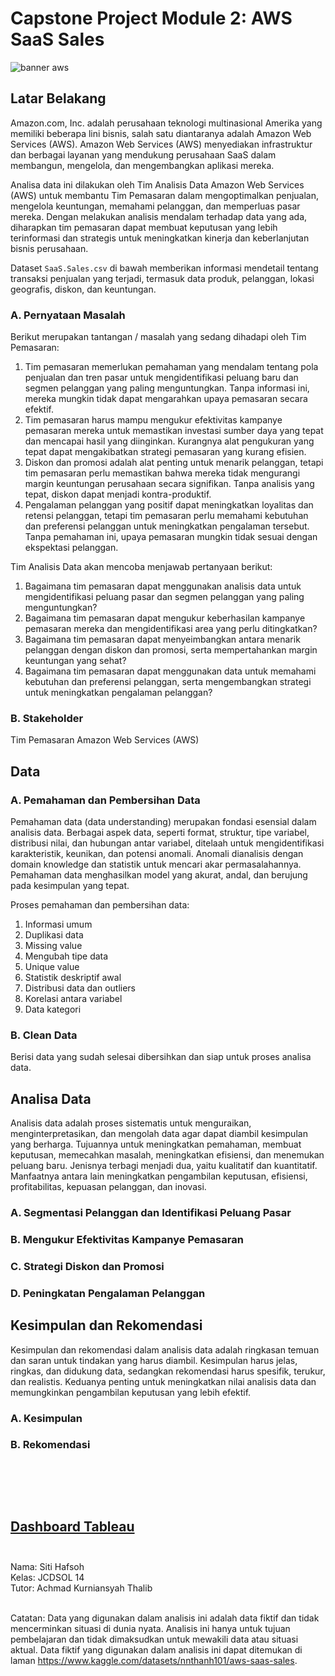 # **Capstone Project Module 2: AWS SaaS Sales**

![banner aws](https://github.com/sitihafsoh/capstone-project-module2/assets/107082735/d489f777-647e-40f8-b3d1-40e9307cac09)

## **Latar Belakang**
Amazon.com, Inc. adalah perusahaan teknologi multinasional Amerika yang memiliki beberapa lini bisnis, salah satu diantaranya adalah Amazon Web Services (AWS). Amazon Web Services (AWS) menyediakan infrastruktur dan berbagai layanan yang mendukung perusahaan SaaS dalam membangun, mengelola, dan mengembangkan aplikasi mereka.

Analisa data ini dilakukan oleh Tim Analisis Data Amazon Web Services (AWS) untuk membantu Tim Pemasaran dalam mengoptimalkan penjualan, mengelola keuntungan, memahami pelanggan, dan memperluas pasar mereka. Dengan melakukan analisis mendalam terhadap data yang ada, diharapkan tim pemasaran dapat membuat keputusan yang lebih terinformasi dan strategis untuk meningkatkan kinerja dan keberlanjutan bisnis perusahaan.

Dataset `SaaS.Sales.csv` di bawah memberikan informasi mendetail tentang transaksi penjualan yang terjadi, termasuk data produk, pelanggan, lokasi geografis, diskon, dan keuntungan.

### **A. Pernyataan Masalah**
Berikut merupakan tantangan / masalah yang sedang dihadapi oleh Tim Pemasaran:<br>
1. Tim pemasaran memerlukan pemahaman yang mendalam tentang pola penjualan dan tren pasar untuk mengidentifikasi peluang baru dan segmen pelanggan yang paling menguntungkan. Tanpa informasi ini, mereka mungkin tidak dapat mengarahkan upaya pemasaran secara efektif.
2. Tim pemasaran harus mampu mengukur efektivitas kampanye pemasaran mereka untuk memastikan investasi sumber daya yang tepat dan mencapai hasil yang diinginkan. Kurangnya alat pengukuran yang tepat dapat mengakibatkan strategi pemasaran yang kurang efisien.
3. Diskon dan promosi adalah alat penting untuk menarik pelanggan, tetapi tim pemasaran perlu memastikan bahwa mereka tidak mengurangi margin keuntungan perusahaan secara signifikan. Tanpa analisis yang tepat, diskon dapat menjadi kontra-produktif.
4. Pengalaman pelanggan yang positif dapat meningkatkan loyalitas dan retensi pelanggan, tetapi tim pemasaran perlu memahami kebutuhan dan preferensi pelanggan untuk meningkatkan pengalaman tersebut. Tanpa pemahaman ini, upaya pemasaran mungkin tidak sesuai dengan ekspektasi pelanggan.

Tim Analisis Data akan mencoba menjawab pertanyaan berikut:<br>
1. Bagaimana tim pemasaran dapat menggunakan analisis data untuk mengidentifikasi peluang pasar dan segmen pelanggan yang paling menguntungkan?
2. Bagaimana tim pemasaran dapat mengukur keberhasilan kampanye pemasaran mereka dan mengidentifikasi area yang perlu ditingkatkan?
3. Bagaimana tim pemasaran dapat menyeimbangkan antara menarik pelanggan dengan diskon dan promosi, serta mempertahankan margin keuntungan yang sehat?
4. Bagaimana tim pemasaran dapat menggunakan data untuk memahami kebutuhan dan preferensi pelanggan, serta mengembangkan strategi untuk meningkatkan pengalaman pelanggan?

### **B. Stakeholder**
Tim Pemasaran Amazon Web Services (AWS)


## **Data**

### **A. Pemahaman dan Pembersihan Data**
Pemahaman data (data understanding) merupakan fondasi esensial dalam analisis data. Berbagai aspek data, seperti format, struktur, tipe variabel, distribusi nilai, dan hubungan antar variabel, ditelaah untuk mengidentifikasi karakteristik, keunikan, dan potensi anomali. Anomali dianalisis dengan domain knowledge dan statistik untuk mencari akar permasalahannya. Pemahaman data menghasilkan model yang akurat, andal, dan berujung pada kesimpulan yang tepat.

Proses pemahaman dan pembersihan data:<br>
1. Informasi umum<br>
2. Duplikasi data<br>
3. Missing value<br>
4. Mengubah tipe data<br>
5. Unique value<br>
6. Statistik deskriptif awal<br>
7. Distribusi data dan outliers<br>
8. Korelasi antara variabel<br>
9. Data kategori<br>

### **B. Clean Data**
Berisi data yang sudah selesai dibersihkan dan siap untuk proses analisa data.

## **Analisa Data**
Analisis data adalah proses sistematis untuk menguraikan, menginterpretasikan, dan mengolah data agar dapat diambil kesimpulan yang berharga. Tujuannya untuk meningkatkan pemahaman, membuat keputusan, memecahkan masalah, meningkatkan efisiensi, dan menemukan peluang baru. Jenisnya terbagi menjadi dua, yaitu kualitatif dan kuantitatif. Manfaatnya antara lain meningkatkan pengambilan keputusan, efisiensi, profitabilitas, kepuasan pelanggan, dan inovasi.

### **A. Segmentasi Pelanggan dan Identifikasi Peluang Pasar**<br>
### **B. Mengukur Efektivitas Kampanye Pemasaran**<br>
### **C. Strategi Diskon dan Promosi**<br>
### **D. Peningkatan Pengalaman Pelanggan**<br>

## **Kesimpulan dan Rekomendasi**

Kesimpulan dan rekomendasi dalam analisis data adalah ringkasan temuan dan saran untuk tindakan yang harus diambil. Kesimpulan harus jelas, ringkas, dan didukung data, sedangkan rekomendasi harus spesifik, terukur, dan realistis. Keduanya penting untuk meningkatkan nilai analisis data dan memungkinkan pengambilan keputusan yang lebih efektif.

### A. Kesimpulan<br>
### B. Rekomendasi
<br><br>
---
[Dashboard Tableau](https://public.tableau.com/views/MarketingTeamDashboard/d1segmentasipelanggan?:language=en-US&:sid=&:redirect=auth&:display_count=n&:origin=viz_share_link) <br><br>
---
Nama: Siti Hafsoh<br>
Kelas: JCDSOL 14<br>
Tutor: Achmad Kurniansyah Thalib<br><br>

Catatan:
Data yang digunakan dalam analisis ini adalah data fiktif dan tidak mencerminkan situasi di dunia nyata. Analisis ini hanya untuk tujuan pembelajaran dan tidak dimaksudkan untuk mewakili data atau situasi aktual. Data fiktif yang digunakan dalam analisis ini dapat ditemukan di laman https://www.kaggle.com/datasets/nnthanh101/aws-saas-sales.



